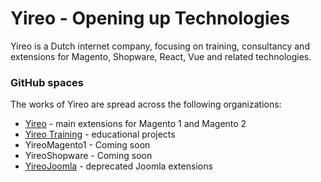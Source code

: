 # Yireo - Opening up Technologies
Yireo is a Dutch internet company, focusing on training, consultancy and extensions for Magento, Shopware, React, Vue and related technologies.

### GitHub spaces
The works of Yireo are spread across the following organizations:

- [Yireo](https://github.com/yireo) - main extensions for Magento 1 and Magento 2
- [Yireo Training](https://github.com/yireo-training) - educational projects
- YireoMagento1 - Coming soon
- YireoShopware - Coming soon
- [YireoJoomla](https://github.com/YireoJoomla) - deprecated Joomla extensions
